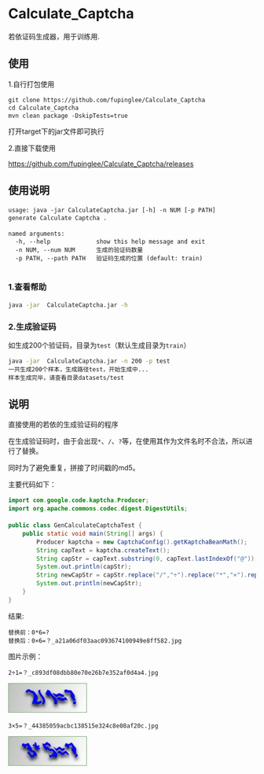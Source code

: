 # Calculate_Captcha
若依证码生成器，用于训练用.

## 使用
1.自行打包使用

```
git clone https://github.com/fupinglee/Calculate_Captcha
cd Calculate_Captcha
mvn clean package -DskipTests=true
```
打开target下的jar文件即可执行

2.直接下载使用

https://github.com/fupinglee/Calculate_Captcha/releases
## 使用说明

```
usage: java -jar CalculateCaptcha.jar [-h] -n NUM [-p PATH]
generate Calculate Captcha .

named arguments:
  -h, --help             show this help message and exit
  -n NUM, --num NUM      生成的验证码数量
  -p PATH, --path PATH   验证码生成的位置 (default: train)
  

```
### 1.查看帮助
```bash
java -jar  CalculateCaptcha.jar -h 
```

### 2.生成验证码
如生成200个验证码，目录为`test`（默认生成目录为`train`）
```bash
java -jar  CalculateCaptcha.jar -n 200 -p test
一共生成200个样本，生成路径test，开始生成中...
样本生成完毕，请查看目录datasets/test
```

## 说明
直接使用的若依的生成验证码的程序

在生成验证码时，由于会出现`*`、`/`、`?`等，在使用其作为文件名时不合法，所以进行了替换。

同时为了避免重复，拼接了时间戳的md5。

主要代码如下：
```java
import com.google.code.kaptcha.Producer;
import org.apache.commons.codec.digest.DigestUtils;

public class GenCalculateCaptchaTest {
    public static void main(String[] args) {
        Producer kaptcha = new CaptchaConfig().getKaptchaBeanMath();
        String capText = kaptcha.createText();
        String capStr = capText.substring(0, capText.lastIndexOf("@"));
        System.out.println(capStr);
        String newCapStr = capStr.replace("/","÷").replace("*","×").replace("?","？") + "_" + DigestUtils.md5Hex(""+System.currentTimeMillis())+".jpg";
        System.out.println(newCapStr);
    }
}

```
结果:
```
替换前：0*6=?
替换后：0×6=？_a21a06df03aac093674100949e8ff582.jpg
```

图片示例：

`2÷1=？_c893df08dbb80e70e26b7e352af0d4a4.jpg`

![image](images/2÷1=？_c893df08dbb80e70e26b7e352af0d4a4.jpg)

`3×5=？_44385059acbc138515e324c8e08af20c.jpg`

![image](images/3×5=？_44385059acbc138515e324c8e08af20c.jpg)



